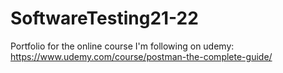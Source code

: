 # SoftwareTesting21-22
Portfolio for the online course I'm following on udemy: https://www.udemy.com/course/postman-the-complete-guide/
